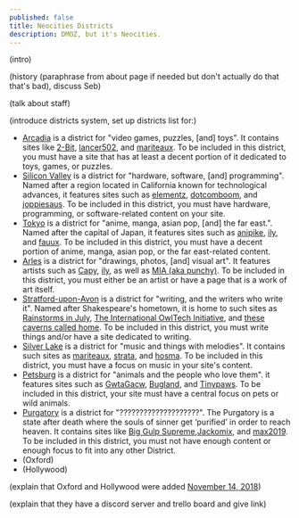 ```yaml
---
published: false
title: Neocities Districts
description: DMOZ, but it's Neocities.
---
```


(intro)

(history (paraphrase from about page if needed but don't actually do that that's bad), discuss Seb)

(talk about staff)

(introduce districts system, set up districts list for:)

 - [Arcadia](https://districts.neocities.org/arcadia/) is a district for "video games, puzzles, [and] toys". It contains sites like [2-Bit](https://2bit.neocities.org/), [lancer502](https://lancer502.neocities.org/), and [mariteaux](https://mariteaux.neocities.org/). To be included in this district, you must have a site that has at least a decent portion of it dedicated to toys, games, or puzzles.
 - [Silicon Valley](https://districts.neocities.org/silicon-valley) is a district for "hardware, software, [and] programming". Named after a region located in California known for technological advances, it features sites such as [elementz](https://elementz.neocities.org), [dotcomboom](https://dotcomboom.neocities.org), and [joppiesaus](https://joppiesaus.neocities.org). To be included in this district, you must have hardware, programming, or software-related content on your site.
 - [Tokyo](https://districts.neocities.org/tokyo) is a district for "anime, manga, asian pop, [and] the far east.". Named after the capital of Japan, it features sites such as [anipike](https://anipike.neocities.org), [ily](https://ily.neocities.org), and [fauux](https://fauux.neocities.org). To be included in this district, you must have a decent portion of anime, manga, asian pop, or the far east-related content.
 - [Arles](https://districts.neocities.org/arles/) is a district for "drawings, photos, [and] visual art". It features artists such as [Capy](https://gwtagacw.neocities.org/), [ily](https://ily.neocities.org/), as well as [MIA (aka punchy)](https://punchy.neocities.org/). To be included in this district, you must either be an artist or have a page that is a work of art itself.
 - [Stratford-upon-Avon](https://districts.neocities.org/stratford-upon-avon/) is a district for "writing, and the writers who write it". Named after Shakespeare's hometown, it is home to such sites as [Rainstorms in July](https://rainstormsinjuly.co/), [The International OwlTech Initiative](https://owltech.neocities.org/), and [these caverns called home](https://cavernscalledhome.neocities.org/). To be included in this district, you must write things and/or have a site dedicated to writing.
 - [Silver Lake](https://districts.neocities.org/silver-lake/) is a district for "music and things with melodies". It contains such sites as [mariteaux](https://mariteaux.neocities.org/), [strata](https://strata.neocities.org/), and [hosma](hosma.neocities.org). To be included in this district, you must have a focus on music in your site's content.
 - [Petsburg](https://districts.neocities.org/petsburg/) is a district for "animals and the people who love them". it features sites such as [GwtaGacw](https://gwtagacw.neocities.org/), [Bugland](https://bugland.neocities.org/), and   [Tinypaws](https://tinypaws.neocities.org/). To be included in this district, your site must have a central focus on pets or wild animals.
 - [Purgatory](https://districts.neocities.org/purgatory/) is a district for "????????????????????". The Purgatory is a state after death where the souls of sinner get ‘purified’ in order to reach heaven. It contains sites like [Big Gulp Supreme](https://biggulpsupreme.neocities.org/),[Jackomix](https://jackomix.neocities.org/), and [max2019](https://max2019.neocities.org/). To be included in this district, you must not have enough content or enough focus to fit into any other District.
  - (Oxford)
  - (Hollywood)

(explain that Oxford and Hollywood were added [November 14, 2018](https://districts.neocities.org/updates/#nov04))

(explain that they have a discord server and trello board and give link)
